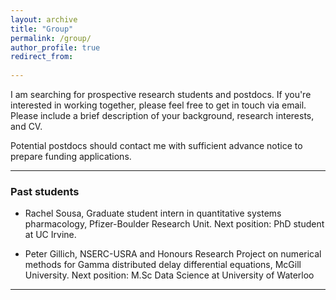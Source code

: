 ```yaml
---
layout: archive
title: "Group"
permalink: /group/
author_profile: true
redirect_from:
  
---
```

I am searching for prospective research students and postdocs. If you're interested in working together, please feel free to get in touch via email. Please include a brief description of your background, research interests, and CV. 

Potential postdocs should contact me with sufficient advance notice to prepare funding applications. 

 ----
 ###  Past students

* Rachel Sousa, Graduate student intern in quantitative systems pharmacology, Pfizer-Boulder Research Unit. Next position: PhD student at UC Irvine. 

 * Peter Gillich, NSERC-USRA and Honours Research Project on numerical methods for Gamma distributed delay differential equations, McGill University. Next position: M.Sc Data Science at University of Waterloo

 ----